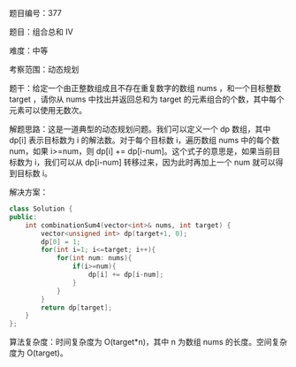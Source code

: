 题目编号：377

题目：组合总和 Ⅳ

难度：中等

考察范围：动态规划

题干：给定一个由正整数组成且不存在重复数字的数组 nums ，和一个目标整数 target ，请你从 nums 中找出并返回总和为 target 的元素组合的个数，其中每个元素可以使用无数次。

解题思路：这是一道典型的动态规划问题。我们可以定义一个 dp 数组，其中 dp[i] 表示目标数为 i 的解法数。对于每个目标数 i，遍历数组 nums 中的每个数 num，如果 i>=num，则 dp[i] += dp[i-num]。这个式子的意思是，如果当前目标数为 i，我们可以从 dp[i-num] 转移过来，因为此时再加上一个 num 就可以得到目标数 i。

解决方案：

```cpp
class Solution {
public:
    int combinationSum4(vector<int>& nums, int target) {
        vector<unsigned int> dp(target+1, 0);
        dp[0] = 1;
        for(int i=1; i<=target; i++){
            for(int num: nums){
                if(i>=num){
                    dp[i] += dp[i-num];
                }
            }
        }
        return dp[target];
    }
};
```

算法复杂度：时间复杂度为 O(target*n)，其中 n 为数组 nums 的长度。空间复杂度为 O(target)。
